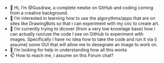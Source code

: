 - 👋 Hi, I’m @Gusdraw, a complete newbe on GitHub and coding coming from a creative background.
- 👀 I’m interested in learning how to use the algorythms/apps that are on sites like DrawingBots so that i can experiment with my cnc to create art.
- 🌱 I’m currently trying to dicover (from a very low knowlage base) how i can actually run/use the code I see on GitHub to experiment with images. Specifically I have no idea how to take the code and run it via (i assume) some GUI that will allow me to desegnate an image to work on.
- 💞️ I’m looking for help in understanding how all this works
- 📫 How to reach me, I assume on this Forum chat?

<!---
Gusdraw/Gusdraw is a ✨ special ✨ repository because its `README.md` (this file) appears on your GitHub profile.
You can click the Preview link to take a look at your changes.
--->
